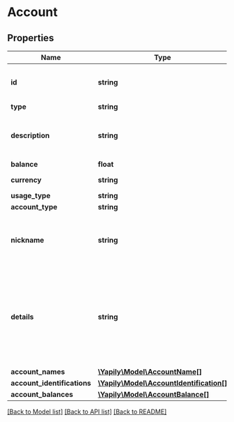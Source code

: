 # Account

## Properties
Name | Type | Description | Notes
------------ | ------------- | ------------- | -------------
**id** | **string** | Account Id returned by the institution if present | [optional] 
**type** | **string** |  | [optional] 
**description** | **string** | Product name as defined by the financial institution for this account | [optional] 
**balance** | **float** |  | [optional] 
**currency** | **string** | ISO 4217 currency code | [optional] 
**usage_type** | **string** |  | [optional] 
**account_type** | **string** |  | [optional] 
**nickname** | **string** | Name of the account as defined by the financial institution or the end user | [optional] 
**details** | **string** | Specifications that might be provided by the institution - characteristics of the account - characteristics of the relevant card | [optional] 
**account_names** | [**\Yapily\Model\AccountName[]**](AccountName.md) |  | [optional] 
**account_identifications** | [**\Yapily\Model\AccountIdentification[]**](AccountIdentification.md) |  | [optional] 
**account_balances** | [**\Yapily\Model\AccountBalance[]**](AccountBalance.md) |  | [optional] 

[[Back to Model list]](../README.md#documentation-for-models) [[Back to API list]](../README.md#documentation-for-api-endpoints) [[Back to README]](../README.md)


